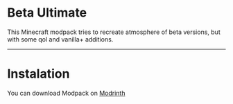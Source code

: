 # Beta Ultimate
This Minecraft modpack tries to recreate atmosphere of beta versions, but with some qol and vanilla+ additions.

-----------------------------

# Instalation
You can download Modpack on [Modrinth](https://modrinth.com/project/beta-ultimate)

